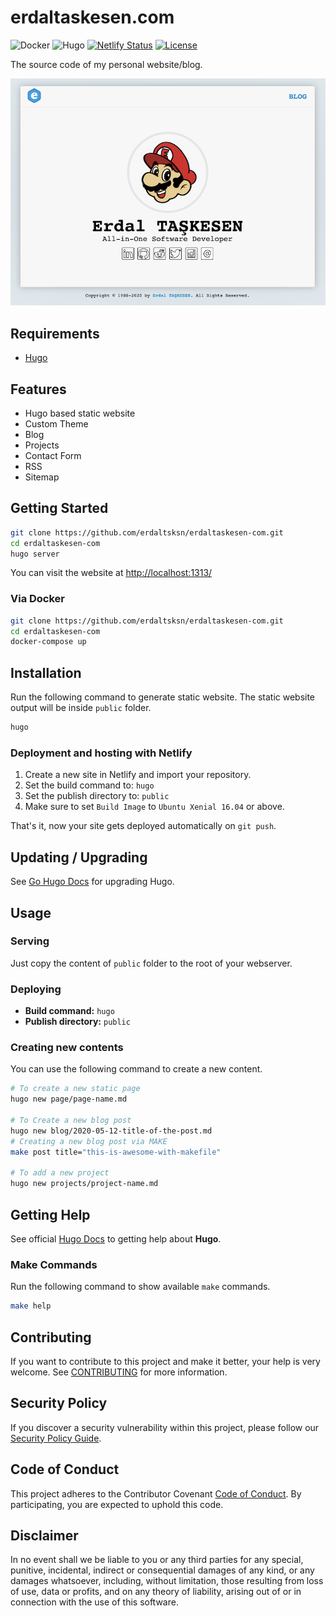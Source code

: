 # erdaltaskesen.com

![Docker](https://github.com/erdaltsksn/erdaltaskesen-com/workflows/Docker/badge.svg)
![Hugo](https://github.com/erdaltsksn/erdaltaskesen-com/workflows/Hugo/badge.svg)
[![Netlify Status](https://api.netlify.com/api/v1/badges/1c8b3912-f859-4530-bd88-2b5c26e393a4/deploy-status)](https://app.netlify.com/sites/erdaltaskesen/deploys)
[![License](https://img.shields.io/badge/license-Proprietary-1ba0db)](LICENSE)

The source code of my personal website/blog.

![Screenshot](/assets/screenshot.png)

## Requirements

- [Hugo](https://gohugo.io/)

## Features

- Hugo based static website
- Custom Theme
- Blog
- Projects
- Contact Form
- RSS
- Sitemap

## Getting Started

```sh
git clone https://github.com/erdaltsksn/erdaltaskesen-com.git
cd erdaltaskesen-com
hugo server
```

You can visit the website at [http://localhost:1313/](http://localhost:1313/)

### Via Docker

```sh
git clone https://github.com/erdaltsksn/erdaltaskesen-com.git
cd erdaltaskesen-com
docker-compose up
```

## Installation

Run the following command to generate static website. The static website output
will be inside `public` folder.

```sh
hugo
```

### Deployment and hosting with Netlify

1. Create a new site in Netlify and import your repository.
2. Set the build command to: `hugo`
3. Set the publish directory to: `public`
4. Make sure to set `Build Image` to `Ubuntu Xenial 16.04` or above.

That's it, now your site gets deployed automatically on `git push`.

## Updating / Upgrading

See [Go Hugo Docs](https://gohugo.io/getting-started/installing/#upgrade-hugo)
for upgrading Hugo.

## Usage

### Serving

Just copy the content of `public` folder to the root of your webserver.

### Deploying

- **Build command:** `hugo`
- **Publish directory:** `public`

### Creating new contents

You can use the following command to create a new content.

```sh
# To create a new static page
hugo new page/page-name.md

# To Create a new blog post
hugo new blog/2020-05-12-title-of-the-post.md
# Creating a new blog post via MAKE
make post title="this-is-awesome-with-makefile"

# To add a new project
hugo new projects/project-name.md
```

## Getting Help

See official [Hugo Docs](https://gohugo.io/documentation/) to getting help about
**Hugo**.

### Make Commands

Run the following command to show available `make` commands.

```sh
make help
```

## Contributing

If you want to contribute to this project and make it better, your help is very
welcome. See [CONTRIBUTING](.github/CONTRIBUTING.md) for more information.

## Security Policy

If you discover a security vulnerability within this project, please follow our
[Security Policy Guide](.github/SECURITY.md).

## Code of Conduct

This project adheres to the Contributor Covenant [Code of Conduct](.github/CODE_OF_CONDUCT.md).
By participating, you are expected to uphold this code.

## Disclaimer

In no event shall we be liable to you or any third parties for any special,
punitive, incidental, indirect or consequential damages of any kind, or any
damages whatsoever, including, without limitation, those resulting from loss of
use, data or profits, and on any theory of liability, arising out of or in
connection with the use of this software.
